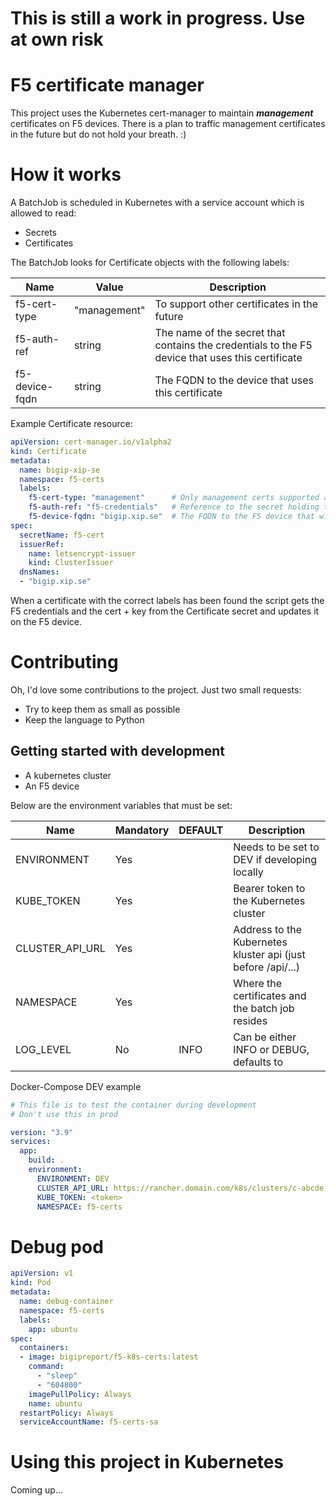 # This is still a work in progress. Use at own risk

# F5 certificate manager

This project uses the Kubernetes cert-manager to maintain ***management*** certificates on F5 devices.
There is a plan to traffic management certificates in the future but do not hold your breath. :)

# How it works
A BatchJob is scheduled in Kubernetes with a service account which is allowed to read:

* Secrets
* Certificates

The BatchJob looks for Certificate objects with the following labels:

| Name           | Value        | Description                                                                                      |
|----------------|--------------|--------------------------------------------------------------------------------------------------|
| f5-cert-type   | "management" | To support other certificates in the future                                                      |
| f5-auth-ref    | string       | The name of the secret that contains the credentials to the F5 device that uses this certificate |
| f5-device-fqdn | string       | The FQDN to the device that uses this certificate                                                |

Example Certificate resource:
```yaml
apiVersion: cert-manager.io/v1alpha2
kind: Certificate
metadata:
  name: bigip-xip-se
  namespace: f5-certs
  labels:
    f5-cert-type: "management"      # Only management certs supported at the moment
    f5-auth-ref: "f5-credentials"   # Reference to the secret holding the credentials (same namespace)
    f5-device-fqdn: "bigip.xip.se"  # The FQDN to the F5 device that will be updated
spec:
  secretName: f5-cert
  issuerRef:
    name: letsencrypt-issuer
    kind: ClusterIssuer
  dnsNames:
  - "bigip.xip.se"
```

When a certificate with the correct labels has been found the script gets the F5 credentials and the cert + key from the Certificate secret and updates it on the F5 device.


# Contributing
Oh, I'd love some contributions to the project. Just two small requests:

* Try to keep them as small as possible
* Keep the language to Python

## Getting started with development

* A kubernetes cluster
* An F5 device

Below are the environment variables that must be set:

| Name            | Mandatory | DEFAULT | Description                                                  |
|-----------------|-----------|---------|--------------------------------------------------------------|
| ENVIRONMENT     | Yes       |         | Needs to be set to DEV if developing locally                 |
| KUBE_TOKEN      | Yes       |         | Bearer token to the Kubernetes cluster                       |
| CLUSTER_API_URL | Yes       |         | Address to the Kubernetes kluster api (just before /api/...) |
| NAMESPACE       | Yes       |         | Where the certificates and the batch job resides             |
| LOG_LEVEL       | No        | INFO    | Can be either INFO or DEBUG, defaults to                     |

Docker-Compose DEV example

```yaml
# This file is to test the container during development
# Don't use this in prod

version: "3.9"
services:
  app:
    build: .
    environment:
      ENVIRONMENT: DEV
      CLUSTER_API_URL: https://rancher.domain.com/k8s/clusters/c-abcde
      KUBE_TOKEN: <token>
      NAMESPACE: f5-certs
```

# Debug pod

```yaml
apiVersion: v1
kind: Pod
metadata:
  name: debug-container
  namespace: f5-certs
  labels:
    app: ubuntu
spec:
  containers:
  - image: bigipreport/f5-k8s-certs:latest
    command:
      - "sleep"
      - "604800"
    imagePullPolicy: Always
    name: ubuntu
  restartPolicy: Always
  serviceAccountName: f5-certs-sa
```

# Using this project in Kubernetes

Coming up...
